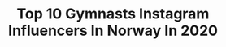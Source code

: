 ---
title: Top 10 Gymnasts Instagram Influencers In Norway In 2020
description: >-
  Find top gymnasts Instagram influencers in Norway in 2020. Most popular hashtags: #motivation #crossfit #gymnastics #handstand.
platform: Instagram
profiles:
  - username: "jokkebeast"
    fullname: >-
      Joachim Jokke Bårdholt
    location: "Norway"
    followers: 5418
    engagement: 581
    commentsToLikes: 0.097298
    avatar: "https://scontent-ams4-1.cdninstagram.com/v/t51.2885-19/s320x320/57113208_2567923873295897_1086259759587262464_n.jpg?_nc_ht=scontent-ams4-1.cdninstagram.com&_nc_ohc=ZWGrj4wXp-0AX9yEd-T&oh=00229669a90d54df188a6e0870e93601&oe=5EBB92B5"
    verified: false
    hashtags: "#coronamademedoit"
  - username: "andreasolberg"
    fullname: >-
      andreasolberg
    location: "Norway"
    followers: 6813
    engagement: 1124
    commentsToLikes: 0.053234
    avatar: "https://scontent-lht6-1.cdninstagram.com/v/t51.2885-19/s320x320/69338987_487144538751643_3225030349167788032_n.jpg?_nc_ht=scontent-lht6-1.cdninstagram.com&_nc_ohc=p9FhpKu29TYAX8WFe6P&oh=b0d65eb07dbfd1a4fd0923287e8189db&oe=5EB9C889"
    verified: false
    hashtags: "#diditfortheendorphins, #nr1fitness, #atlasklinikken, #strongwomen"
  - username: "anna_stoyanova_"
    fullname: >-
      Anna Stoyanova
    location: "Norway"
    followers: 2514
    engagement: 1954
    commentsToLikes: 0.042258
    avatar: "https://scontent-lhr8-1.cdninstagram.com/v/t51.2885-19/s320x320/22071370_922261834604138_8516961628762144768_n.jpg?_nc_ht=scontent-lhr8-1.cdninstagram.com&_nc_ohc=wuy8h2gYtdcAX83N5DW&oh=ac6f7bca23deef6ec839ed6b9b64cdfa&oe=5EBC2B70"
    verified: false
    hashtags: "#toiletpaperchallenge, #amaizing, #codvid19, #morningtraining"
  - username: "odinmkalvo"
    fullname: >-
      Odin Kalvø
    location: "Norway"
    followers: 43788
    engagement: 688
    commentsToLikes: 0.014858
    avatar: "https://scontent-ams4-1.cdninstagram.com/v/t51.2885-19/s320x320/29093767_2020413081509577_3263173820579577856_n.jpg?_nc_ht=scontent-ams4-1.cdninstagram.com&_nc_ohc=05hlsqyV_OYAX9f6JZb&oh=e3e2a70fbd768161b2f5299c9699a569&oe=5EBB41D4"
    verified: false
    hashtags: "#motivation, #corona, #shoulders, #toiletpaperchallenge"
  - username: "espenjansen"
    fullname: >-
      Espen Jansen
    location: "Norway"
    followers: 7657
    engagement: 700
    commentsToLikes: 0.015777
    avatar: "https://scontent-ams4-1.cdninstagram.com/v/t51.2885-19/11821863_862800137144497_1251790831_a.jpg?_nc_ht=scontent-ams4-1.cdninstagram.com&_nc_ohc=PLpRQkl7fFsAX8xdSSm&oh=7dbcbfd4b884a19dd9134fe78187e96e&oe=5EB87FF7"
    verified: false
    hashtags: "#basic, #sixpack, #easy, #balance"
  - username: "turntvillingene"
    fullname: >-
      Malin and Maria
    location: "Norway"
    followers: 68361
    engagement: 509
    commentsToLikes: 0.010718
    avatar: "https://scontent-lhr8-1.cdninstagram.com/v/t51.2885-19/s320x320/11428365_1666727563545470_1774551436_a.jpg?_nc_ht=scontent-lhr8-1.cdninstagram.com&_nc_ohc=_D5pKtbLxAoAX8fslo-&oh=0db9e2b27bc75eacaa90a71a73c05ed5&oe=5EBD209F"
    verified: false
    hashtags: "#reklame, #treningskl, #turntvillingthights, #turndrakt"
  - username: "juliebjanes"
    fullname: >-
      Julie Bjanes
    location: "Norway"
    followers: 15571
    engagement: 391
    commentsToLikes: 0.142990
    avatar: "https://scontent-ams4-1.cdninstagram.com/v/t51.2885-19/s320x320/21568496_1412598848777546_477071279178907648_n.jpg?_nc_ht=scontent-ams4-1.cdninstagram.com&_nc_ohc=QbYvyLj1-y4AX_OUHGf&oh=921392029df1e112adc8147f3a884711&oe=5EB9B45B"
    verified: false
    hashtags: "#winterbreak, #cabinstyle, #climber, #helse"
  - username: "solfure"
    fullname: >-
      Ingeborg Sol Fure
    location: "Norway"
    followers: 17782
    engagement: 503
    commentsToLikes: 0.073670
    avatar: "https://scontent-lhr8-1.cdninstagram.com/v/t51.2885-19/s320x320/67932815_342701643283544_2573389368328716288_n.jpg?_nc_ht=scontent-lhr8-1.cdninstagram.com&_nc_ohc=PmxXaG7aFMkAX_ShC_j&oh=078cbd6ce064bb54762754295fecf902&oe=5EBC82E1"
    verified: false
    hashtags: "#hornelen, #bremanger, #latter, #portrett"
  - username: "ulrikfjellstad"
    fullname: >-
      
    location: "Norway"
    followers: 3040
    engagement: 4155
    commentsToLikes: 0.077023
    avatar: "https://scontent-ams4-1.cdninstagram.com/v/t51.2885-19/s320x320/59315578_1281587045327727_6212144335048146944_n.jpg?_nc_ht=scontent-ams4-1.cdninstagram.com&_nc_ohc=8rk61-Bo5DcAX8IoOnp&oh=36ea12910dd15a31b2fa8786e7429516&oe=5E8EFE9C"
    verified: false
    hashtags: "#freerunning, #tumbling, #flipsup2date, #worldofflips"
  - username: "holtekristin"
    fullname: >-
      Kristin Holte
    location: "Norway"
    followers: 130756
    engagement: 201
    commentsToLikes: 0.015086
    avatar: "https://scontent-ams4-1.cdninstagram.com/v/t51.2885-19/s320x320/36526699_1755467391215549_8303532445987241984_n.jpg?_nc_ht=scontent-ams4-1.cdninstagram.com&_nc_ohc=1PeOJpKgdkQAX8XbSbA&oh=b2c3f5e7a35ac22fad9e02d9803503f1&oe=5EB94B5F"
    verified: true
    hashtags: "#love, #sportsmaster, #gymnastics, #bodypump"
---